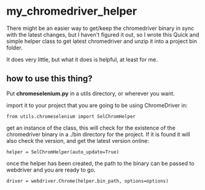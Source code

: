 # my_chromedriver_helper
There might be an easier way to get/keep the chromedriver binary in sync with the latest changes, but I haven't figured it out, so I wrote this  Quick and simple helper class to get latest chromedriver and unzip it into a project bin folder.

It does very little, but what it does is helpful, at least for me.

## how to use this thing?
Put **chromeselenium.py** in a utils directory, or wherever you want.

import it to your project that you are going to be using ChromeDriver in:
```
from utils.chromeselenium import SelChromHelper
```

get an instance of the class, this will check for the existence of the chromedriver binary in a ./bin directory for the project.  If it is found it will also check the version, and get the latest version online:
```
helper = SelChromHelper(auto_update=True)
```
once the helper has been created, the path to the binary can be passed to webdriver and you are ready to go.
```
driver = webdriver.Chrome(helper.bin_path, options=options)
```
